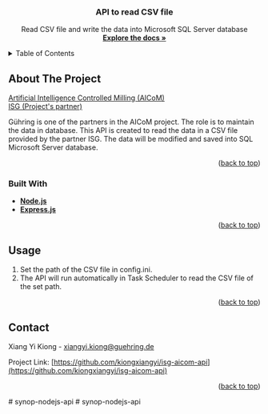 <h3 align="center">API to read CSV file</h3>

  <p align="center">
    Read CSV file and write the data into Microsoft SQL Server database
    <br />
    <a href="https://github.com/kiongxiangyi/isg-aicom-api"><strong>Explore the docs »</strong></a>
    <br />
  </p>
</div>

<!-- TABLE OF CONTENTS -->
<details>
  <summary>Table of Contents</summary>
  <ol>
    <li>
      <a href="#about-the-project">About The Project</a>
      <ul>
        <li><a href="#built-with">Built With</a></li>
      </ul>
    </li>
    <li><a href="#usage">Usage</a></li>
    <li><a href="#contact">Contact</a></li>
  </ol>
</details>

<!-- ABOUT THE PROJECT -->

## About The Project

[Artificial Intelligence Controlled Milling (AICoM)](https://lernendewerkzeugmaschine.de/)
<br>
[ISG (Project's partner)](https://www.isg-stuttgart.de/forschung/forschungsprojekte-steuerungstechnik)

Gühring is one of the partners in the AICoM project. The role is to maintain the data in database.
This API is created to read the data in a CSV file provided by the partner ISG. The data will be modified and saved into SQL Microsoft Server database.

<p align="right">(<a href="#readme-top">back to top</a>)</p>

### Built With

- <a href="https://nodejs.org/en"><strong>Node.js</strong></a>
- <a href="https://expressjs.com/en/"><strong>Express.js</strong></a>

<p align="right">(<a href="#readme-top">back to top</a>)</p>

<!-- USAGE EXAMPLES -->

## Usage

<ol>
  <li>Set the path of the CSV file in config.ini.</li>
  <li>The API will run automatically in Task Scheduler to read the CSV file of the set path.</li>
</ol>

<p align="right">(<a href="#readme-top">back to top</a>)</p>

<!-- CONTACT -->

## Contact

Xiang Yi Kiong - xiangyi.kiong@guehring.de

Project Link: [https://github.com/kiongxiangyi/isg-aicom-api](https://github.com/kiongxiangyi/isg-aicom-api)

<p align="right">(<a href="#readme-top">back to top</a>)</p># synop-nodejs-api
# synop-nodejs-api
